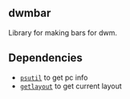 dwmbar
--
Library for making bars for dwm.  

Dependencies
--
- [`psutil`](https://github.com/giampaolo/psutil) to get pc info  
- [`getlayout`](https://git.nakidai.ru/nakidai/getlayout) to get current layout  
